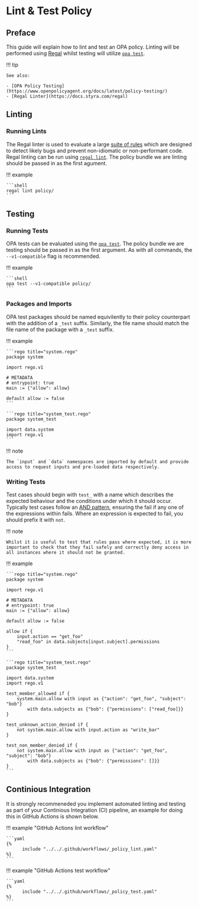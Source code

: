 # Lint & Test Policy

## Preface

This guide will explain how to lint and test an OPA policy. Linting will be performed using [Regal](https://docs.styra.com/regal) whilst testing will utilize [`opa test`](https://www.openpolicyagent.org/docs/latest/cli/#opa-test).

!!! tip

    See also:
    
    - [OPA Policy Testing](https://www.openpolicyagent.org/docs/latest/policy-testing/)
    - [Regal Linter](https://docs.styra.com/regal)

## Linting

### Running Lints

The Regal linter is used to evaluate a large [suite of rules](https://docs.styra.com/regal/category/rules) which are designed to detect likely bugs and prevent non-idiomatic or non-performant code. Regal linting can be run using [`regal lint`](https://docs.styra.com/regal/category/rules). The policy bundle we are linting should be passed in as the first agument.

!!! example

    ```shell
    regal lint policy/
    ```

## Testing

### Running Tests

OPA tests can be evaluated using the [`opa test`](https://www.openpolicyagent.org/docs/latest/cli/#opa-test). The policy bundle we are testing should be passed in as the first argument. As with all commands, the `--v1-compatible` flag is recommended.

!!! example

    ```shell
    opa test --v1-compatible policy/
    ```

### Packages and Imports

OPA test packages should be named equivilently to their policy counterpart with the addition of a `_test` suffix. Similarly, the file name should match the file name of the package with a `_test` suffix.

!!! example

    ```rego title="system.rego"
    package system

    import rego.v1

    # METADATA
    # entrypoint: true
    main := {"allow": allow}

    default allow := false
    ```

    ```rego title="system_test.rego"
    package system_test

    import data.system
    import rego.v1
    ```

!!! note

    The `input` and `data` namespaces are imported by default and provide access to request inputs and pre-loaded data respectively.

### Writing Tests

Test cases should begin with `test_` with a name which describes the expected behaviour and the conditions under which it should occur. Typically test cases follow an [AND pattern](write-policy.md#and), ensuring the fail if any one of the expressions within fails. Where an expression is expected to fail, you should prefix it with `not`.

!!! note

    Whilst it is useful to test that rules pass where expected, it is more important to check that they fail safely and correctly deny access in all instances where it should not be granted.

!!! example

    ```rego title="system.rego"
    package system

    import rego.v1

    # METADATA
    # entrypoint: true
    main := {"allow": allow}

    default allow := false

    allow if {
        input.action == "get_foo"
        "read_foo" in data.subjects[input.subject].permissions
    }
    ```

    ```rego title="system_test.rego"
    package system_test

    import data.system
    import rego.v1

    test_member_allowed if {
        system.main.allow with input as {"action": "get_foo", "subject": "bob"}
            with data.subjects as {"bob": {"permissions": ["read_foo]}}
    }

    test_unknown_action_denied if {
        not system.main.allow with input.action as "write_bar"
    }

    test_non_member_denied if {
        not system.main.allow with input as {"action": "get_foo", "subject": "bob"}
            with data.subjects as {"bob": {"permissions": []}}
    }
    ```

## Continious Integration

It is strongly recommeneded you implement automated linting and testing as part of your Continious Integration (CI) pipeline, an example for doing this in GitHub Actions is shown below.

!!! example "GitHub Actions lint workflow"

    ```yaml
    {%
          include "../../.github/workflows/_policy_lint.yaml"
    %}
    ```

!!! example "GitHub Actions test workflow"

    ```yaml
    {%
          include "../../.github/workflows/_policy_test.yaml"
    %}
    ```
